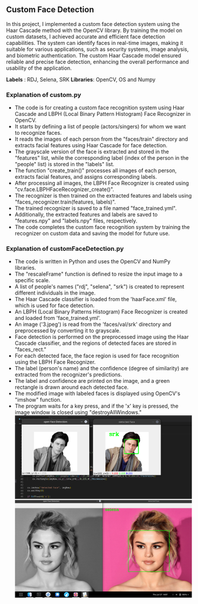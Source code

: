 ## Custom Face Detection
In this project, I implemented a custom face detection system using the Haar Cascade method with the OpenCV library. By training the model on custom datasets, I achieved accurate and efficient face detection capabilities. The system can identify faces in real-time images, making it suitable for various applications, such as security systems, image analysis, and biometric authentication. The custom Haar Cascade model ensured reliable and precise face detection, enhancing the overall performance and usability of the application.

**Labels** : RDJ, Selena, SRK
**Libraries**: OpenCV, OS and Numpy
### Explanation of custom.py
- The code is for creating a custom face recognition system using Haar Cascade and LBPH (Local Binary Pattern Histogram) Face Recognizer in OpenCV.
- It starts by defining a list of people (actors/singers) for whom we want to recognize faces.
- It reads the images of each person from the "faces/train" directory and extracts facial features using Haar Cascade for face detection.
- The grayscale version of the face is extracted and stored in the "features" list, while the corresponding label (index of the person in the "people" list) is stored in the "labels" list.
- The function "create_train()" processes all images of each person, extracts facial features, and assigns corresponding labels.
- After processing all images, the LBPH Face Recognizer is created using "cv.face.LBPHFaceRecognizer_create()".
- The recognizer is then trained on the extracted features and labels using "faces_recognizer.train(features, labels)".
- The trained recognizer is saved to a file named "face_trained.yml".
- Additionally, the extracted features and labels are saved to "features.npy" and "labels.npy" files, respectively.
- The code completes the custom face recognition system by training the recognizer on custom data and saving the model for future use.

### Explanation of customFaceDetection.py
-   The code is written in Python and uses the OpenCV and NumPy libraries.
-   The "rescaleFrame" function is defined to resize the input image to a specific scale.
-   A list of people's names ("rdj", "selena", "srk") is created to represent different individuals in the image.
-   The Haar Cascade classifier is loaded from the 'haarFace.xml' file, which is used for face detection.
-   An LBPH (Local Binary Patterns Histogram) Face Recognizer is created and loaded from 'face_trained.yml'.
-   An image ('3.jpeg') is read from the 'faces/val/srk' directory and preprocessed by converting it to grayscale.
-   Face detection is performed on the preprocessed image using the Haar Cascade classifier, and the regions of detected faces are stored in "faces_rect."
-   For each detected face, the face region is used for face recognition using the LBPH Face Recognizer.
-   The label (person's name) and the confidence (degree of similarity) are extracted from the recognizer's predictions.
-   The label and confidence are printed on the image, and a green rectangle is drawn around each detected face.
-   The modified image with labeled faces is displayed using OpenCV's "imshow" function.
-   The program waits for a key press, and if the 'x' key is pressed, the image window is closed using "destroyAllWindows."
![enter image description here](https://github.com/tanmaypradhan4112/opencv-Face-Detection/blob/main/result/custom1.png?raw=true)![enter image description here](https://github.com/tanmaypradhan4112/opencv-Face-Detection/blob/main/result/custom3.png?raw=true)
